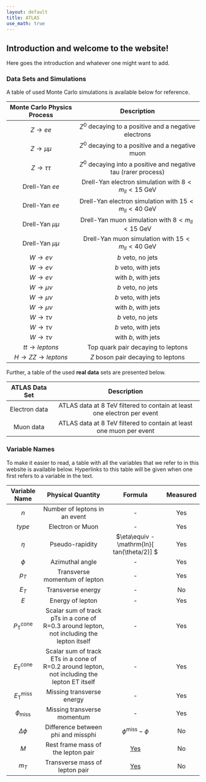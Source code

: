 ```yaml
---
layout: default
title: ATLAS
use_math: true
---
```



## Introduction and welcome to the website!

Here goes the introduction and whatever one might want to add.

### Data Sets and Simulations

A table of used Monte Carlo simulations is available below for reference.

|      Monte Carlo Physics Process     |                           Description                           |
|:------------------------------------:|:---------------------------------------------------------------:|
|           $Z\rightarrow ee$          |      $Z^0$ decaying to a positive and a negative electrons      |
|         $Z\rightarrow \mu\mu$        |         $Z^0$ decaying to a positive and a negative muon        |
|        $Z\rightarrow \tau\tau$       | $Z^0$ decaying into a positive and negative tau (rarer process) |
|            Drell-Yan $ee$            |       Drell-Yan electron simulation with $8<m_{ll}<15$ GeV      |
|            Drell-Yan $ee$            |      Drell-Yan electron simulation with $15<m_{ll}<40$ GeV      |
|          Drell-Yan $\mu\mu$          |         Drell-Yan muon simulation with $8<m_{ll}<15$ GeV        |
|          Drell-Yan $\mu\mu$          |        Drell-Yan muon simulation with $15<m_{ll}<40$ GeV        |
|          $W\rightarrow e\nu$         |                        $b$ veto, no jets                        |
|          $W\rightarrow e\nu$         |                       $b$ veto, with jets                       |
|          $W\rightarrow e\nu$         |                       with $b$, with jets                       |
|         $W\rightarrow \mu\nu$        |                        $b$ veto, no jets                        |
|         $W\rightarrow \mu\nu$        |                       $b$ veto, with jets                       |
|         $W\rightarrow \mu\nu$        |                       with $b$, with jets                       |
|        $W\rightarrow \tau\nu$        |                        $b$ veto, no jets                        |
|        $W\rightarrow \tau\nu$        |                       $b$ veto, with jets                       |
|        $W\rightarrow \tau\nu$        |                       with $b$, with jets                       |
|        $tt\rightarrow leptons$       |                Top quark pair decaying to leptons               |
| $H\rightarrow ZZ\rightarrow leptons$ |                $Z$ boson pair decaying to leptons               |

Further, a table of the used **real data** sets are presented below.


| ATLAS Data Set |                               Description                               |
|:--------------:|:-----------------------------------------------------------------------:|
|  Electron data | ATLAS data at 8 TeV filtered to contain at least one electron per event |
|    Muon data   |   ATLAS data at 8 TeV filtered to contain at least one muon per event   |


### Variable Names

To make it easier to read, a table with all the variables that we refer to in this website is available below. Hyperlinks to this table will be given when one first refers to a variable in the text.

| Variable Name |                                       Physical Quantity                                       | Formula | Measured |
|:-------------:|:---------------------------------------------------------------------------------------------:|:-------:|:--------:|
|       $n$       |                                 Number of leptons in an event                                 |    -    |    Yes   |
|      $type$     |                                        Electron or Muon                                       |    -    |    Yes   |
|      $\eta$      |                                        Pseudo-rapidity                                        |   $\eta\equiv -\mathrm{ln}\[ tan\(\theta/2\)\] $   |    Yes   |
|      $\phi$      |                                        Azimuthal angle                                        |    -    |    Yes   |
|       $p_T$      |                                 Transverse momentum of lepton                                 |    -    |    Yes   |
|       $E_T$      |                                       Transverse energy                                       |    -    |    No    |
|       $E$       |                                        Energy of lepton                                       |    -    |    Yes   |
|     $P_\mathrm{T}^\mathrm{cone}$    |  Scalar sum of track pTs in a  cone of R=0.3 around lepton, not including the lepton itself |    -    |    Yes   |
|     $E_\mathrm{T}^\mathrm{cone}$    | Scalar sum of track ETs in a cone of R=0.2 around lepton, not including the lepton ET itself |    -    |    Yes   |
|     $E_\mathrm{T}^\mathrm{miss}$    |                                   Missing transverse energy                                   |    -    |    Yes   |
|    $\phi_\mathrm{miss}$    |                                  Missing transverse momentum                                  |    -    |    Yes   |
|     $\Delta\phi$    |                               Difference between phi and missphi                              |   $\phi^\mathrm{miss}-\phi$   |    No    |
|       $M$       |                               Rest frame mass of the lepton pair                              |   [Yes](Zmumu.md#theory)   |    No    |
|       $m_T$      |                                 Transverse mass of lepton pair                                |   [Yes](Wmunu#theory)   |    No    |

